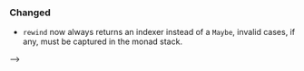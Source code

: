 ### Changed

- `rewind` now always returns an indexer instead of a `Maybe`, invalid cases,
  if any, must be captured in the monad stack.

-->
<!--
### Deprecated

- A bullet item for the Deprecated category.

-->
<!--
### Fixed

- A bullet item for the Fixed category.

-->
<!--
### Security

- A bullet item for the Security category.

-->
